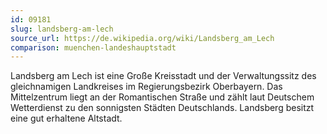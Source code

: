 ```yaml
---
id: 09181
slug: landsberg-am-lech
source_url: https://de.wikipedia.org/wiki/Landsberg_am_Lech
comparison: muenchen-landeshauptstadt
---
```


Landsberg am Lech ist eine Große Kreisstadt und der Verwaltungssitz des gleichnamigen Landkreises im Regierungsbezirk Oberbayern. Das Mittelzentrum liegt an der Romantischen Straße und zählt laut Deutschem Wetterdienst zu den sonnigsten Städten Deutschlands. Landsberg besitzt eine gut erhaltene Altstadt.
